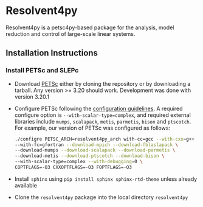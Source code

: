 # Resolvent4py

Resolvent4py is a petsc4py-based package for the analysis, model reduction
and control of large-scale linear systems. 

## Installation Instructions

### Install PETSc and SLEPc

- Download [PETSc](https://petsc.org/release/install/download/) either by 
    cloning the repository or by downloading a tarball. Any version >= 3.20
    should work. Development was done with version 3.20.1
- Configure PETSc following the [configuration guidelines](
    https://petsc.org/release/install/install/). A required configure option
    is `--with-scalar-type=complex`, and required external libraries include
    `mumps`, `scalapack`, `metis`, `parmetis`, `bison` and `ptscotch`.
    For example, our version of PETSc was configured as follows:

    ```bash
    ./configre PETSC_ARCH=resolvent4py_arch with-cc=gcc --with-cxx=g++ \
    --with-fc=gfortran --download-mpich --download-fblaslapack \
    --download-mumps --download-scalapack --download-parmetis \
    --download-metis --download-ptscotch --download-bison \
    --with-scalar-type=complex --with-debugging=0 \
    COPTFLAGS=-O3 CXXOPTFLAGS=-O3 FOPTFLAGS=-O3


- Install `sphinx` using `pip install sphinx sphinx-rtd-theme` unless already 
available
- Clone the `resolvent4py` package into the local directory `resolvent4py`


